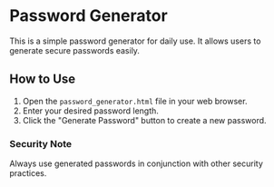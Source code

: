 # Password Generator
This is a simple password generator for daily use. It allows users to generate secure passwords easily.

## How to Use
1. Open the `password_generator.html` file in your web browser.
2. Enter your desired password length.
3. Click the "Generate Password" button to create a new password.

### Security Note
Always use generated passwords in conjunction with other security practices.
